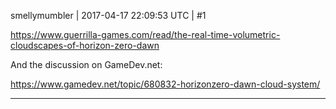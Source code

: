 smellymumbler | 2017-04-17 22:09:53 UTC | #1

https://www.guerrilla-games.com/read/the-real-time-volumetric-cloudscapes-of-horizon-zero-dawn

And the discussion on GameDev.net:

https://www.gamedev.net/topic/680832-horizonzero-dawn-cloud-system/

-------------------------

